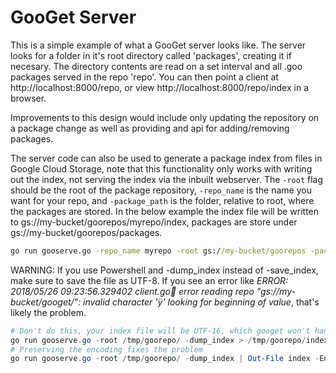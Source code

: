 # GooGet Server

This is a simple example of what a GooGet server looks like.
The server looks for a folder in it's root directory called 'packages',
creating it if necesary. The directory contents are read on a set
interval and all .goo packages served in the repo 'repo'.
You can then point a client at http://localhost:8000/repo, or view
http://localhost:8000/repo/index in a browser.

Improvements to this design would include only updating the repository on
a package change as well as providing and api for adding/removing packages.

The server code can also be used to generate a package index from files in
Google Cloud Storage, note that this functionality only works with writing
out the index, not serving the index via the inbuilt webserver. The `-root`
flag should be the root of the package repository, `-repo_name` is the name
you want for your repo, and `-package_path` is the folder, relative to root,
where the packages are stored. In the below example the index file will be
written to gs://my-bucket/goorepos/myrepo/index, packages are store under
gs://my-bucket/goorepos/packages.

```cmd
go run gooserve.go -repo_name myrepo -root gs://my-bucket/goorepos -package_path packages -save_index
```

WARNING: If you use Powershell and -dump_index instead of -save_index, make
sure to save the file as UTF-8. If you see an error like *ERROR: 2018/05/26
09:23:56.329402 client.go:100: error reading repo "gs://my-bucket/googet/":
invalid character 'ÿ' looking for beginning of value*, that's likely the
problem.

```powershell
# Don't do this, your index file will be UTF-16, which googet won't handle
go run gooserve.go -root /tmp/goorepo/ -dump_index > /tmp/goorepo/index
# Preserving the encoding fixes the problem
go run gooserve.go -root /tmp/goorepo/ -dump_index | Out-File index -Encoding OEM
```
